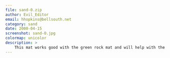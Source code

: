 ```yaml
---
file: sand-0.zip
author: Evil_Editor
email: hhopkins@bellsouth.net
category: sand
date: 2000-04-15
screenshot: sand-0.jpg
colormap: unicolor
description: >
    This mat works good with the green rock mat and will help with the prob of your walls and ground from looking the same.
---
```

